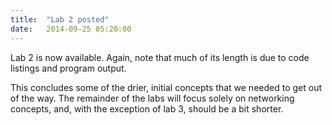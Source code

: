 ```yaml
---
title:  "Lab 2 posted"
date:   2014-09-25 05:20:00
---
```


Lab 2 is now available.  Again, note that much of its length is due
to code listings and program output.

This concludes some of the drier, initial concepts that we needed to
get out of the way.  The remainder of the labs will focus solely on
networking concepts, and, with the exception of lab 3, should be a bit
shorter.

